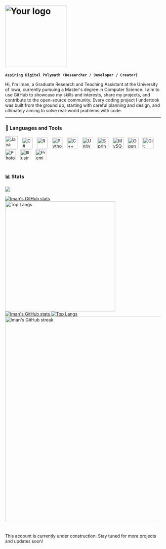 <h1 align="left">
  <picture>
    <source media="(prefers-color-scheme: dark)" srcset="https://github.com/ImanNoferesti/ImanNoferesti/blob/main/NewLogo.png">
    <source media="(prefers-color-scheme: light)" srcset="https://github.com/ImanNoferesti/ImanNoferesti/blob/main/NewLogo_BlackColor.png">
    <img alt="Your logo" src="https://github.com/ImanNoferesti/ImanNoferesti/blob/main/NewLogo_BlackColor.png" width="200">
  </picture>
</h1>

**` Aspiring Digital Polymath (Researcher / Developer / Creator) `**

Hi, I'm Iman, a Graduate Research and Teaching Assistant at the University of Iowa, currently pursuing a Master's degree in Computer Science. I aim to use GitHub to showcase my skills and interests, share my projects, and contribute to the open-source community. Every coding project I undertook was built from the ground up, starting with careful planning and design, and ultimately aiming to solve real-world problems with code.

---
### 🧰 Languages and Tools

<p align="left">
  <img alt="Java" width="40px" src="https://cdn.jsdelivr.net/gh/devicons/devicon@latest/icons/java/java-original.svg" style="padding-right:10px;"/>
  <img alt="C#" width="35px" src="https://cdn.jsdelivr.net/gh/devicons/devicon@latest/icons/csharp/csharp-original.svg" style="padding-right:10px;"/>
  <img alt="R" width="35px" src="https://cdn.jsdelivr.net/gh/devicons/devicon@latest/icons/r/r-original.svg" style="padding-right:10px;"/>
  <img alt="Python" width="35px" src="https://cdn.jsdelivr.net/gh/devicons/devicon@latest/icons/python/python-original.svg" style="padding-right:10px;"/>
  <img alt="C++" width="35px" src="https://cdn.jsdelivr.net/gh/devicons/devicon@latest/icons/cplusplus/cplusplus-original.svg" style="padding-right:10px;"/>
  <img alt="Unity" width="35px" src="https://cdn.jsdelivr.net/gh/devicons/devicon@latest/icons/unity/unity-original.svg" style="padding-right:10px;"/>
  <img alt="Spring" width="35px" src="https://cdn.jsdelivr.net/gh/devicons/devicon@latest/icons/spring/spring-original.svg" style="padding-right:10px;"/>
  <img alt="MySQL" width="35px" src="https://cdn.jsdelivr.net/gh/devicons/devicon@latest/icons/mysql/mysql-original.svg" style="padding-right:10px;"/>
  <img alt="OpenCV" width="35px" src="https://cdn.jsdelivr.net/gh/devicons/devicon@latest/icons/opencv/opencv-original.svg" style="padding-right:10px;"/>
  <img alt="Git" width="35px" src="https://cdn.jsdelivr.net/gh/devicons/devicon@latest/icons/git/git-original.svg" style="padding-right:10px;"/>
  <img alt="Photoshop" width="35px" src="https://cdn.jsdelivr.net/gh/devicons/devicon@latest/icons/photoshop/photoshop-original.svg" style="padding-right:10px;"/>
  <img alt="Illustrator" width="35px" src="https://cdn.jsdelivr.net/gh/devicons/devicon@latest/icons/illustrator/illustrator-plain.svg" style="padding-right:10px;"/>
  <img alt="PremierPro" width="35px" src="https://cdn.jsdelivr.net/gh/devicons/devicon@latest/icons/premierepro/premierepro-original.svg" style="padding-right:10px;"/>
</p>

# 

### 📊 Stats


[![](https://visitcount.itsvg.in/api?id=ImanNoferesti&label=Profile%20Views&color=6&icon=5&pretty=true)](https://visitcount.itsvg.in)

<div align="left">
  <!-- Dark mode -->
  <a href="https://github.com/anuraghazra/github-readme-stats#gh-dark-mode-only">
    <img src="https://github-readme-stats-imans-projects-bef9645c.vercel.app/api?username=ImanNoferesti&show_icons=true&count_private=true&include_all_commits=true&hide_rank=true&rank_icon=github&custom_title=Current_Stats&title_color=FFFFFFFF&theme=rose_pine#gh-dark-mode-only" alt="Iman's GitHub stats" />
    <img src="https://github-readme-stats-imans-projects-bef9645c.vercel.app/api/top-langs/?username=ImanNoferesti&size_weight=0.5&count_weight=0.5&layout=compact&hide=HLSL,ShaderLab,GLSL,GAP,CMake,Objective-C++&langs_count=10&title_color=FFFFFFFF&theme=rose_pine#gh-dark-mode-only" alt="Top Langs" width="356px"/>

  <!-- Light mode -->
  <a href="https://github.com/anuraghazra/github-readme-stats#gh-light-mode-only">
    <img src="https://github-readme-stats-imans-projects-bef9645c.vercel.app/api?username=ImanNoferesti&show_icons=true&count_private=true&include_all_commits=true&hide_rank=true&rank_icon=github&custom_title=Current_Stats&theme=graywhite#gh-light-mode-only" alt="Iman's GitHub stats" />
    <img src="https://github-readme-stats-imans-projects-bef9645c.vercel.app/api/top-langs/?username=ImanNoferesti&size_weight=0.5&count_weight=0.5&layout=compact&hide=HLSL,ShaderLab,GLSL,GAP,CMake,Objective-C++&langs_count=10&bg_color=00000000&theme=graywhite#gh-light-mode-only" alt="Top Langs" />
  </a>
</div>

<div align='left'>
  <picture>
    <source 
      srcset="http://github-readme-streak-stats.herokuapp.com?user=ImanNoferesti&theme=graywhite&date_format=j%20M%5B%20Y%5D" 
      media="(prefers-color-scheme: light)" 
    />
    <img 
      src="http://github-readme-streak-stats.herokuapp.com?user=ImanNoferesti&theme=rose_pine&date_format=j%20M%5B%20Y%5D" 
      alt="Iman's GitHub streak"
      width="662px"
    />
  </picture>
</div>


<!-- ![GitHub Streak](https://streak-stats.demolab.com?user=ForrestKnight&theme=gruvbox&border_radius=4.5) -->

#

This account is currently under construction. Stay tuned for more projects and updates soon!

<!--
**Iman24474/Iman24474** is a ✨ _special_ ✨ repository because its `README.md` (this file) appears on your GitHub profile.

Here are some ideas to get you started:

- 🔭 I’m currently working on ...
- 🌱 I’m currently learning ...
- 👯 I’m looking to collaborate on ...
- 🤔 I’m looking for help with ...
- 💬 Ask me about ...
- 📫 How to reach me: ...
- 😄 Pronouns: ...
- ⚡ Fun fact: ...
-->
